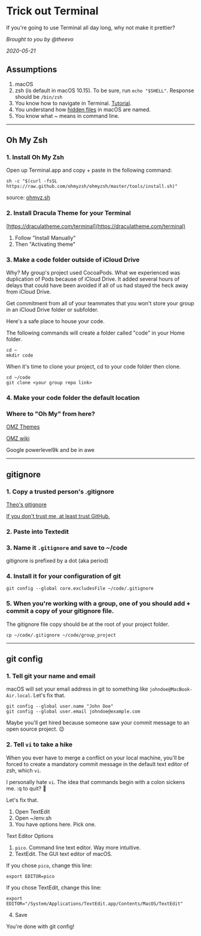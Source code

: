 # Trick out Terminal

If you're going to use Terminal all day long, why not make it prettier?

*Brought to you by @theevo*

*2020-05-21*

## Assumptions

1. macOS
2. zsh (is default in macOS 10.15). To be sure, run `echo "$SHELL"`. Response should be `/bin/zsh`
3. You know how to navigate in Terminal. [Tutorial](https://learn.co/lessons/bash-navigation-osx).
4. You understand how [hidden files](https://www.macrumors.com/how-to/show-hidden-files-on-a-mac/) in macOS are named.
5. You know what ~ means in command line.


---

## Oh My Zsh


### 1. Install Oh My Zsh

Open up Terminal.app and copy + paste in the following command:

```
sh -c "$(curl -fsSL https://raw.github.com/ohmyzsh/ohmyzsh/master/tools/install.sh)"
```

source: [ohmyz.sh](https://ohmyz.sh/#install)


### 2. Install Dracula Theme for your Terminal

[https://draculatheme.com/terminal](https://draculatheme.com/terminal)

1. Follow "Install Manually"
2. Then "Activating theme"


### 3. Make a code folder outside of iCloud Drive

Why? My group's project used CocoaPods. What we experienced was duplication of Pods because of iCloud Drive. It added several hours of delays that could have been avoided if all of us had stayed the heck away from iCloud Drive.

Get commitment from all of your teammates that you won't store your group in an iCloud Drive folder or subfolder.

Here's a safe place to house your code.

The following commands will create a folder called "code" in your Home folder. 

```
cd ~
mkdir code
```

When it's time to clone your project, cd to your code folder then clone.

```
cd ~/code
git clone <your group repo link>
```

### 4. Make your code folder the default location




### Where to "Oh My" from here?

[OMZ Themes](https://github.com/ohmyzsh/ohmyzsh/wiki/Themes)

[OMZ wiki](https://github.com/ohmyzsh/ohmyzsh/wiki)

Google powerlevel9k and be in awe

---

## gitignore


### 1. Copy a trusted person's .gitignore

[Theo's gitignore](https://gist.github.com/theevo/09bcdd508f9d65edfda637487143a877)

[If you don't trust me, at least trust GitHub.](https://github.com/github/gitignore/blob/master/Swift.gitignore)

### 2. Paste into Textedit

### 3. Name it `.gitignore` and save to ~/code

gitignore is prefixed by a dot (aka period)

### 4. Install it for your configuration of git

```
git config --global core.excludesFile ~/code/.gitignore
```

### 5. When you're working with a group, one of you should add + commit a copy of your gitignore file.

The gitignore file copy should be at the root of your project folder.

```
cp ~/code/.gitignore ~/code/group_project
```


---

## git config

### 1. Tell git your name and email

macOS will set your email address in git to something like `johndoe@MacBook-Air.local`. Let's fix that.

```
git config --global user.name "John Doe"
git config --global user.email johndoe@example.com
```

Maybe you'll get hired because someone saw your commit message to an open source project. 😉

### 2. Tell `vi` to take a hike

When you ever have to merge a conflict on your local machine, you'll be forced to create a mandatory commit message in the default text editor of zsh, which `vi`.

I personally hate `vi`. The idea that commands begin with a colon sickens me. :q to quit? 🤮

Let's fix that.

1. Open TextEdit
2. Open ~/env.sh
3. You have options here. Pick one.

Text Editor Options

1. `pico`. Command line text editor. Way more intuitive.
2. TextEdit. The GUI text editor of macOS.

If you chose `pico`, change this line:

```
export EDITOR=pico
```

If you chose TextEdit, change this line:

```
export EDITOR="/System/Applications/TextEdit.app/Contents/MacOS/TextEdit"
```

4. Save

You're done with git config!


